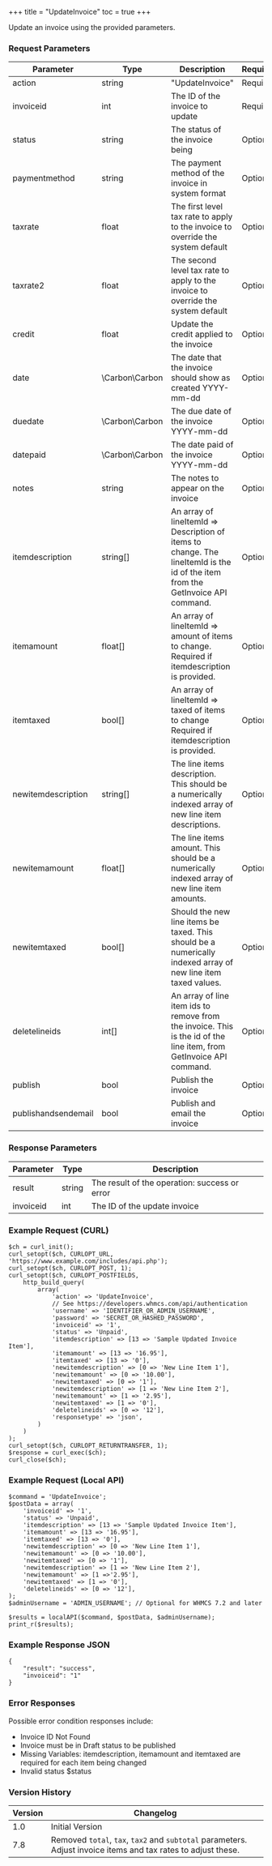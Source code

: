 +++
title = "UpdateInvoice"
toc = true
+++

Update an invoice using the provided parameters.

### Request Parameters

| Parameter | Type | Description | Required |
| --------- | ---- | ----------- | -------- |
| action | string | "UpdateInvoice" | Required |
| invoiceid | int | The ID of the invoice to update | Required |
| status | string | The status of the invoice being | Optional |
| paymentmethod | string | The payment method of the invoice in system format | Optional |
| taxrate | float | The first level tax rate to apply to the invoice to override the system default | Optional |
| taxrate2 | float | The second level tax rate to apply to the invoice to override the system default | Optional |
| credit | float | Update the credit applied to the invoice | Optional |
| date | \Carbon\Carbon | The date that the invoice should show as created YYYY-mm-dd | Optional |
| duedate | \Carbon\Carbon | The due date of the invoice YYYY-mm-dd | Optional |
| datepaid | \Carbon\Carbon | The date paid of the invoice YYYY-mm-dd | Optional |
| notes | string | The notes to appear on the invoice | Optional |
| itemdescription | string[] | An array of lineItemId => Description of items to change. The lineItemId is the id of the item from the GetInvoice API command. | Optional |
| itemamount | float[] | An array of lineItemId => amount of items to change. Required if itemdescription is provided. | Optional |
| itemtaxed | bool[] | An array of lineItemId => taxed of items to change Required if itemdescription is provided. | Optional |
| newitemdescription | string[] | The line items description. This should be a numerically indexed array of new line item descriptions. | Optional |
| newitemamount | float[] | The line items amount. This should be a numerically indexed array of new line item amounts. | Optional |
| newitemtaxed | bool[] | Should the new line items be taxed. This should be a numerically indexed array of new line item taxed values. | Optional |
| deletelineids | int[] | An array of line item ids to remove from the invoice. This is the id of the line item, from GetInvoice API command. | Optional |
| publish | bool | Publish the invoice | Optional |
| publishandsendemail | bool | Publish and email the invoice | Optional |

### Response Parameters

| Parameter | Type | Description |
| --------- | ---- | ----------- |
| result | string | The result of the operation: success or error |
| invoiceid | int | The ID of the update invoice |


### Example Request (CURL)

```
$ch = curl_init();
curl_setopt($ch, CURLOPT_URL, 'https://www.example.com/includes/api.php');
curl_setopt($ch, CURLOPT_POST, 1);
curl_setopt($ch, CURLOPT_POSTFIELDS,
    http_build_query(
        array(
            'action' => 'UpdateInvoice',
            // See https://developers.whmcs.com/api/authentication
            'username' => 'IDENTIFIER_OR_ADMIN_USERNAME',
            'password' => 'SECRET_OR_HASHED_PASSWORD',
            'invoiceid' => '1',
            'status' => 'Unpaid',
            'itemdescription' => [13 => 'Sample Updated Invoice Item'],
            'itemamount' => [13 => '16.95'],
            'itemtaxed' => [13 => '0'],
            'newitemdescription' => [0 => 'New Line Item 1'],
            'newitemamount' => [0 => '10.00'],
            'newitemtaxed' => [0 => '1'],
            'newitemdescription' => [1 => 'New Line Item 2'],
            'newitemamount' => [1 => '2.95'],
            'newitemtaxed' => [1 => '0'],
            'deletelineids' => [0 => '12'],
            'responsetype' => 'json',
        )
    )
);
curl_setopt($ch, CURLOPT_RETURNTRANSFER, 1);
$response = curl_exec($ch);
curl_close($ch);
```


### Example Request (Local API)

```
$command = 'UpdateInvoice';
$postData = array(
    'invoiceid' => '1',
    'status' => 'Unpaid',
    'itemdescription' => [13 => 'Sample Updated Invoice Item'],
    'itemamount' => [13 => '16.95'],
    'itemtaxed' => [13 => '0'],
    'newitemdescription' => [0 => 'New Line Item 1'],
    'newitemamount' => [0 => '10.00'],
    'newitemtaxed' => [0 => '1'],
    'newitemdescription' => [1 => 'New Line Item 2'],
    'newitemamount' => [1 =>'2.95'],
    'newitemtaxed' => [1 => '0'],
    'deletelineids' => [0 => '12'],
);
$adminUsername = 'ADMIN_USERNAME'; // Optional for WHMCS 7.2 and later

$results = localAPI($command, $postData, $adminUsername);
print_r($results);
```


### Example Response JSON

```
{
    "result": "success",
    "invoiceid": "1"
}
```


### Error Responses

Possible error condition responses include:

* Invoice ID Not Found
* Invoice must be in Draft status to be published
* Missing Variables: itemdescription, itemamount and itemtaxed are required for each item being changed
* Invalid status $status


### Version History

| Version | Changelog |
| ------- | --------- |
| 1.0 | Initial Version |
| 7.8 | Removed `total`, `tax`, `tax2` and `subtotal` parameters. Adjust invoice items and tax rates to adjust these. |
